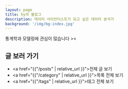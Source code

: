 ```yaml
---
layout: page
title: hy의 블로그
description: 데이터 사이언티스트가 되고 싶은 데이터 분석가
background: '/img/bg-index.jpg'
---
```


통계학과 모델링에 관심이 많습니다 ><

## 글 보러 가기
- <a href="{{"/posts" | relative_url }}">전체 글 보기</a>
- <a href="{{"/category" | relative_url }}">목록 전체 보기</a>
- <a href="{{"/tags" | relative_url }}">태그 전체 보기</a>
